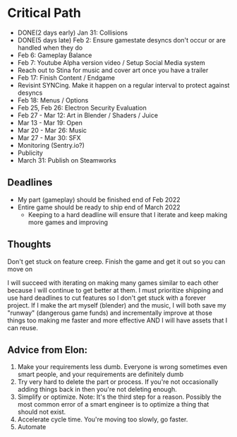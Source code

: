 # Critical Path
- DONE(2 days early) Jan 31: Collisions
- DONE(5 days late) Feb 2: Ensure gamestate desyncs don't occur or are handled when they do
- Feb 6: Gameplay Balance
- Feb 7: Youtube Alpha version video / Setup Social Media system
- Reach out to Stina for music and cover art once you have a trailer
- Feb 17: Finish Content / Endgame
- Revisint SYNCing.  Make it happen on a regular interval to protect against desyncs
- Feb 18: Menus / Options
- Feb 25, Feb 26: Electron Security Evaluation
- Feb 27 - Mar 12: Art in Blender / Shaders / Juice
- Mar 13 - Mar 19: Open
- Mar 20 - Mar 26: Music
- Mar 27 - Mar 30: SFX
- Monitoring (Sentry.io?)
- Publicity
- March 31: Publish on Steamworks

## Deadlines
- My part (gameplay) should be finished end of Feb 2022
- Entire game should be ready to ship end of March 2022
    - Keeping to a hard deadline will ensure that I iterate and keep making more games and improving
## Thoughts
Don't get stuck on feature creep.  Finish the game and get it out so you can move on

I will succeed with iterating on making many games similar to each other because I will continue to get better at them.  I must prioritize shipping and use hard deadlines to cut features so I don't get stuck with a forever project.
If I make the art myself (blender) and the music, I will both save my "runway" (dangerous game funds) and incrementally improve at those things too making me faster and more effective AND I will have assets that I can reuse.

## Advice from Elon:
1. Make your requirements less dumb.  Everyone is wrong sometimes even smart people, and your requirements are definitely dumb
2. Try very hard to delete the part or process.  If you're not occasionally adding things back in then you're not deleting enough.
3. Simplify or optimize.  Note: It's the third step for a reason. Possibly the most common error of a smart engineer is to optimize a thing that should not exist.
4. Accelerate cycle time.  You're moving too slowly, go faster.
5. Automate